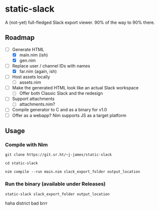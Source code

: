 static-slack
============

A (not-yet) full-fledged Slack export viewer. 90% of the way to 90% there.

## Roadmap

- [ ] Generate HTML
  - [x] main.nim (ish)
  - [x] gen.nim
- [ ] Replace user / channel IDs with names
  - [x] far.nim (again, ish)
- [ ] Host assets locally
  - [ ] assets.nim
- [ ] Make the generated HTML look like an actual Slack workspace
  - [ ] Offer both Classic Slack and the redesign
- [ ] Support attachments
  - [ ] attachments.nim?
- [ ] Compile generator to C and as a binary for v1.0
- [ ] Offer as a webapp? Nim supports JS as a target platform

## Usage

### Compile with Nim
`git clone https://git.sr.ht/~j-james/static-slack`

`cd static-slack`

`nim compile --run main.nim slack_export_folder output_location`

### Run the binary (available under Releases)

`static-slack slack_export_folder output_location`

haha district bad brrr
